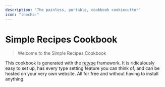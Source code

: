 ```yaml
---
description: 'The painless, portable, cookbook cookiecutter'
icon: ":hocho:"
---
```


# Simple Recipes Cookbook

> Welcome to the Simple Recipes Cookbook

This cookbook is generated with the [retype](https://retype.com/) framework. It is
ridiculously easy to set up, has every type setting feature you can think of, and can be
hosted on your very own website. All for free and without having to install anything.

